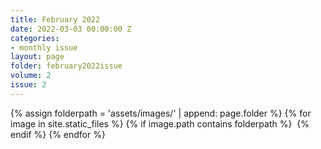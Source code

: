 ```yaml
---
title: February 2022
date: 2022-03-03 00:00:00 Z
categories:
- monthly issue
layout: page
folder: february2022issue
volume: 2
issue: 2
---
```


<html>
{% assign folderpath = 'assets/images/' | append: page.folder %}
{% for image in site.static_files %}
{% if image.path contains folderpath %}
    <img src="{{ image.path }}" alt="">
{% endif %}
{% endfor %}

</html>